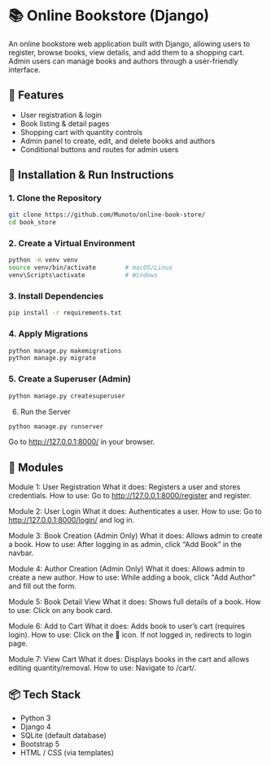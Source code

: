 # 📚 Online Bookstore (Django)

An online bookstore web application built with Django, allowing users to register, browse books, view details, and add them to a shopping cart. Admin users can manage books and authors through a user-friendly interface.

## 🔧 Features

- User registration & login
- Book listing & detail pages
- Shopping cart with quantity controls
- Admin panel to create, edit, and delete books and authors
- Conditional buttons and routes for admin users

## 🚀 Installation & Run Instructions

### 1. Clone the Repository

```bash
git clone https://github.com/Munoto/online-book-store/
cd book_store
```

### 2. Create a Virtual Environment
```bash
python -m venv venv
source venv/bin/activate        # macOS/Linux
venv\Scripts\activate           # Windows
```

### 3. Install Dependencies
```bash
pip install -r requirements.txt
```

### 4. Apply Migrations
```bash
python manage.py makemigrations
python manage.py migrate
```

### 5. Create a Superuser (Admin)
```bash
python manage.py createsuperuser
```

6. Run the Server
```bash
python manage.py runserver
```
Go to http://127.0.0.1:8000/ in your browser.

## 🧪 Modules
Module 1: User Registration
What it does: Registers a user and stores credentials.
How to use: Go to http://127.0.0.1:8000/register and register.

Module 2: User Login
What it does: Authenticates a user.
How to use: Go to http://127.0.0.1:8000/login/ and log in.

Module 3: Book Creation (Admin Only)
What it does: Allows admin to create a book.
How to use: After logging in as admin, click “Add Book” in the navbar.

Module 4: Author Creation (Admin Only)
What it does: Allows admin to create a new author.
How to use: While adding a book, click "Add Author" and fill out the form.

Module 5: Book Detail View
What it does: Shows full details of a book.
How to use: Click on any book card.

Module 6: Add to Cart
What it does: Adds book to user’s cart (requires login).
How to use: Click on the 🛒 icon. If not logged in, redirects to login page.

Module 7: View Cart
What it does: Displays books in the cart and allows editing quantity/removal.
How to use: Navigate to /cart/.


## 📦 Tech Stack
- Python 3
- Django 4
- SQLite (default database)
- Bootstrap 5
- HTML / CSS (via templates)





